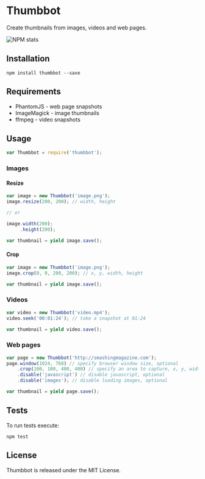 # Thumbbot

Create thumbnails from images, videos and web pages.

![NPM stats](https://nodei.co/npm/thumbbot.png?downloads=true)

## Installation

```npm install thumbbot --save```

## Requirements

- PhantomJS - web page snapshots
- ImageMagick - image thumbnails
- ffmpeg - video snapshots

## Usage

```javascript
var Thumbbot = require('thumbbot');
```

### Images

#### Resize

```javascript
var image = new Thumbbot('image.png');
image.resize(200, 200); // width, height

// or

image.width(200);
     .height(200);

var thumbnail = yield image.save();
```

#### Crop

```javascript
var image = new Thumbbot('image.png');
image.crop(0, 0, 200, 200); // x, y, width, height

var thumbnail = yield image.save();
```
	
### Videos

```javascript
var video = new Thumbbot('video.mp4');
video.seek('00:01:24'); // take a snapshot at 01:24

var thumbnail = yield video.save();
```

### Web pages

```javascript
var page = new Thumbbot('http://smashingmagazine.com');
page.window(1024, 768) // specify browser window size, optional
    .crop(100, 100, 400, 400) // specify an area to capture, x, y, width & height, optional
    .disable('javascript') // disable javascript, optional
    .disable('images'); // disable loading images, optional

var thumbnail = yield page.save();
```

## Tests

To run tests execute:

```npm test```

## License

Thumbbot is released under the MIT License.

